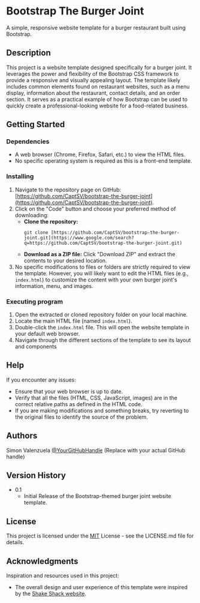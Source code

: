 # Bootstrap The Burger Joint

A simple, responsive website template for a burger restaurant built using Bootstrap.

## Description

This project is a website template designed specifically for a burger joint. It leverages the power and flexibility of the Bootstrap CSS framework to provide a responsive and visually appealing layout. The template likely includes common elements found on restaurant websites, such as a menu display, information about the restaurant, contact details, and an order section. It serves as a practical example of how Bootstrap can be used to quickly create a professional-looking website for a food-related business.

## Getting Started

### Dependencies

* A web browser (Chrome, Firefox, Safari, etc.) to view the HTML files.
* No specific operating system is required as this is a front-end template.

### Installing

1.  Navigate to the repository page on GitHub: [https://github.com/CaptSV/bootstrap-the-burger-joint](https://github.com/CaptSV/bootstrap-the-burger-joint).
2.  Click on the "Code" button and choose your preferred method of downloading:
    * **Clone the repository:**
        ```
        git clone [https://github.com/CaptSV/bootstrap-the-burger-joint.git](https://www.google.com/search?q=https://github.com/CaptSV/bootstrap-the-burger-joint.git)
        ```
    * **Download as a ZIP file:** Click "Download ZIP" and extract the contents to your desired location.
3.  No specific modifications to files or folders are strictly required to view the template. However, you will likely want to edit the HTML files (e.g., `index.html`) to customize the content with your own burger joint's information, menu, and images.

### Executing program

1.  Open the extracted or cloned repository folder on your local machine.
2.  Locate the main HTML file (named `index.html`).
3.  Double-click the `index.html` file. This will open the website template in your default web browser.
4.  Navigate through the different sections of the template to see its layout and components

## Help

If you encounter any issues:

* Ensure that your web browser is up to date.
* Verify that all the files (HTML, CSS, JavaScript, images) are in the correct relative paths as defined in the HTML code.
* If you are making modifications and something breaks, try reverting to the original files to identify the source of the problem.

## Authors

Simon Valenzuela
[@YourGitHubHandle](https://github.com/CaptSV) (Replace with your actual GitHub handle)

## Version History

* 0.1
    * Initial Release of the Bootstrap-themed burger joint website template.

## License

This project is licensed under the [MIT](https://opensource.org/licenses/MIT) License - see the LICENSE.md file for details.

## Acknowledgments

Inspiration and resources used in this project:

* The overall design and user experience of this template were inspired by the [Shake Shack website](https://shakeshack.com/).
